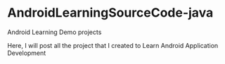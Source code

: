 # AndroidLearningSourceCode-java
Android Learning Demo projects


Here, I will post all the project that I created to Learn Android Application Development
